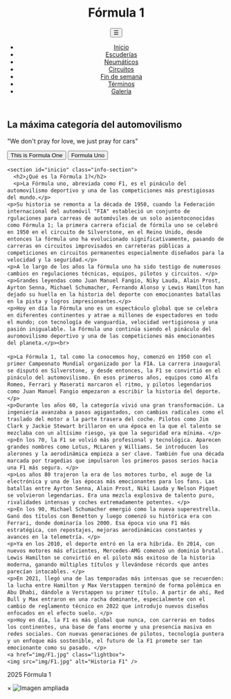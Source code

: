 <!DOCTYPE html>
<html lang="es">
<head>
  <meta name="viewport" content="width=device-width, initial-scale=1.0">

  <meta charset="UTF-8" />
  <title>Inicio</title>
  <link rel="stylesheet" href="inicio.css" />
</head>
<body>
  <header>
  <h1>Fórmula 1</h1>
  
  <button class="menu-toggle" aria-label="Abrir menú">&#9776;</button>

  <nav class="nav-menu">
    <ul>
      <li><a href="index.html" class="active">Inicio</a></li>
      <li><a href="escuderias.html">Escuderías</a></li>
      <li><a href="neumaticos.html">Neumáticos</a></li>
      <li><a href="circuitos.html">Circuitos</a></li>
      <li><a href="carrera.html">Fin de semana</a></li>
      <li><a href="terminos.html">Términos</a></li>
      <li><a href="galeria.html">Galería</a></li>
    </ul>
  </nav>
</header>


  <main>
    <section class="hero">
      <h2>La máxima categoría del automovilismo</h2>
      <p>"We don't pray for love, we just pray for cars"</p>
      <button onclick="verVideo()">This is Formula One</button>
      <button onclick="window.open('https://www.formula1.com', '_blank')">Formula Uno</button>
    </section>

    <section id="inicio" class="info-section">
      <h2>¿Qué es la Fórmula 1?</h2>
      <p>La Fórmula uno, abreviada como F1, es el pináculo del automovilismo deportivo y una de las competiciones más prestigiosas del mundo.</p>
    <p>Su historia se remonta a la década de 1950, cuando la Federación internacional del automóvil "FIA" estableció un conjunto de rgulaciones para carreas de automóviles de un solo asientoconocidas como Fórmula 1; la primera carrera oficial de fórmila uno se celebró en 1950 en el circuito de Silverstone, en el Reino Unido, desde entonces la fórmula uno ha evolucionado significativamente, pasando de carreras en circuitos improvisados en carreteras públicas a competiciones en circuitos permanentes especialmente diseñados para la velocidad y la seguridad.</p>
    <p>A lo largo de los años la fórmula uno ha sido testigo de numerosos cambios en regulaciones técnicas, equipos, pilotos y circuitos. </p>
    <p>Grandes leyendas como Juan Manuel Fangio, Niky Lauda, Alain Prost, Ayrton Senna, Michael Schumacher, Fernando Alonso y Lewis Hamilton han dejado su huella en la historia del deporte con emocionantes batallas en la pista y logros impresionantes.</p>
    <p>Hoy en día la Fórmula uno es un espectáculo global que se celebra en diferentes continentes y atrae a millones de espectadores en todo el mundo; con tecnología de vanguardia, velocidad vertigionosa y una pasión inigualable. la Fórmula uno continúa siendo el pináculo del auromovilismo deportivo y una de las competiciones más emocionantes del planeta.</p><br>

    <p>La Fórmula 1, tal como la conocemos hoy, comenzó en 1950 con el primer Campeonato Mundial organizado por la FIA. La carrera inaugural se disputó en Silverstone, y desde entonces, la F1 se convirtió en el pináculo del automovilismo. En esos primeros años, equipos como Alfa Romeo, Ferrari y Maserati marcaron el ritmo, y pilotos legendarios como Juan Manuel Fangio empezaron a escribir la historia del deporte.</p>
    <p>Durante los años 60, la categoría vivió una gran transformación. La ingeniería avanzaba a pasos agigantados, con cambios radicales como el traslado del motor a la parte trasera del coche. Pilotos como Jim Clark y Jackie Stewart brillaron en una época en la que el talento se mezclaba con un altísimo riesgo, ya que la seguridad era mínima. </p>
    <p>En los 70, la F1 se volvió más profesional y tecnológica. Aparecen grandes nombres como Lotus, McLaren y Williams. Se introducen los alerones y la aerodinámica empieza a ser clave. También fue una década marcada por tragedias que impulsaron los primeros pasos serios hacia una F1 más segura. </p>
    <p>Los años 80 trajeron la era de los motores turbo, el auge de la electrónica y una de las épocas más emocionantes para los fans. Las batallas entre Ayrton Senna, Alain Prost, Niki Lauda y Nelson Piquet se volvieron legendarias. Era una mezcla explosiva de talento puro, rivalidades intensas y coches extremadamente potentes. </p>
    <p>En los 90, Michael Schumacher emergió como la nueva superestrella. Ganó dos títulos con Benetton y luego comenzó su histórica era con Ferrari, donde dominaría los 2000. Esa época vio una F1 más estratégica, con repostajes, mejoras aerodinámicas constantes y avances en la telemetría. </p>
    <p>Ya en los 2010, el deporte entró en la era híbrida. En 2014, con nuevos motores más eficientes, Mercedes-AMG comenzó un dominio brutal. Lewis Hamilton se convirtió en el piloto más exitoso de la historia moderna, ganando múltiples títulos y llevándose récords que antes parecían intocables. </p>
    <p>En 2021, llegó una de las temporadas más intensas que se recuerden: la lucha entre Hamilton y Max Verstappen terminó de forma polémica en Abu Dhabi, dándole a Verstappen su primer título. A partir de ahí, Red Bull y Max entraron en una racha dominante, especialmente con el cambio de reglamento técnico en 2022 que introdujo nuevos diseños enfocados en el efecto suelo. </p>
    <p>Hoy en día, la F1 es más global que nunca, con carreras en todos los continentes, una base de fans enorme y una presencia masiva en redes sociales. Con nuevas generaciones de pilotos, tecnología puntera y un enfoque más sostenible, el futuro de la F1 promete ser tan emocionante como su pasado. </p>
    <a href="img/F1.jpg" class="lightbox">
    <img src="img/F1.jpg" alt="Historia F1" />
  </a>
    </section>
  </main>

  <script>
    function verVideo() {
      window.open("https://youtu.be/mdnF9R-Bzpg?si=OdddxKuoLWVpuyvQ", "_blank");
    }
  </script>
  
  <footer>
    <p>2025 Fórmula 1</p>
  </footer>

<div id="lightbox-container" class="hidden">
  <span id="close-lightbox">&times;</span>
  <img id="lightbox-image" src="" alt="Imagen ampliada" />
</div>

<script src="galeria.js"></script>

<script>
  const toggleBtn = document.querySelector('.menu-toggle');
  const navMenu = document.querySelector('.nav-menu');

  toggleBtn.addEventListener('click', (e) => {
    e.stopPropagation(); // Evita que el clic en el botón cierre el menú inmediatamente
    navMenu.classList.toggle('open');
  });

  document.addEventListener('click', (e) => {
    if (
      navMenu.classList.contains('open') &&
      !navMenu.contains(e.target) &&
      !toggleBtn.contains(e.target)
    ) {
      navMenu.classList.remove('open');
    }
  });
</script>



</body>
</html>
